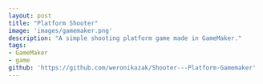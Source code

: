 ```yaml
---
layout: post
title: "Platform Shooter"
image: 'images/gamemaker.png'
description: "A simple shooting platform game made in GameMaker."
tags:
- GameMaker
- game
github: 'https://github.com/weronikazak/Shooter---Platform-Gamemaker'
---
```

